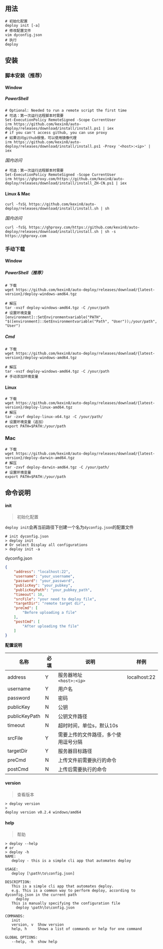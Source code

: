 
## 用法

```shell
# 初始化配置
deploy init [-a]
# 修改配置文件
vim dyconfig.json
# 执行
deploy
```

## 安装

### 脚本安装（推荐）

#### Window

##### PowerShell

```shell
# Optional: Needed to run a remote script the first time
# 可选：第一次运行远程脚本时需要
Set-ExecutionPolicy RemoteSigned -Scope CurrentUser
irm https://github.com/kexin8/auto-deploy/releases/download/install/install.ps1 | iex
# if you can't access github, you can use proxy
# 如果访问github很慢，可以使用镜像代理
irm https://github.com/kexin8/auto-deploy/releases/download/install/install.ps1 -Proxy '<host>:<ip>' | iex
```

*国内访问*
```shell
# 可选：第一次运行远程脚本时需要
Set-ExecutionPolicy RemoteSigned -Scope CurrentUser
irm https://ghproxy.com/https://github.com/kexin8/auto-deploy/releases/download/install/install_ZH-CN.ps1 | iex
```

#### Linux & Mac
```shell
curl -fsSL https://github.com/kexin8/auto-deploy/releases/download/install/install.sh | sh
```

*国内访问*
```shell
curl -fsSL https://ghproxy.com/https://github.com/kexin8/auto-deploy/releases/download/install/install.sh | sh -s https://ghproxy.com
```

### 手动下载

#### Window

##### PowerShell（推荐）
```shell
# 下载
wget https://github.com/kexin8/auto-deploy/releases/download/{latest-version}/deploy-windows-amd64.tgz

# 解压
tar -xvzf deploy-windows-amd64.tgz -C /your/path
# 设置环境变量
[environment]::SetEnvironmentvariable("PATH", "$([environment]::GetEnvironmentvariable("Path", "User"));/your/path", "User")
```

##### Cmd

```shell
# 下载
wget https://github.com/kexin8/auto-deploy/releases/download/{latest-version}/deploy-windows-amd64.tgz

# 解压
tar -xvzf deploy-windows-amd64.tgz -C /your/path
# 手动添加环境变量
```



#### Linux

```shell
# 下载
wget https://github.com/kexin8/auto-deploy/releases/download/{latest-version}/deploy-linux-amd64.tgz
# 解压
tar -zxvf deploy-linux-x64.tgz -C /your/path/
# 设置环境变量（追加）
export PATH=$PATH:/your/path
```

### Mac
```shell
# 下载
wget https://github.com/kexin8/auto-deploy/releases/download/{latest-version}/deploy-darwin-amd64.tgz
# 解压
tar -zxvf deploy-darwin-amd64.tgz -C /your/path/
# 设置环境变量
export PATH=$PATH:/your/path
```

## 命令说明

#### init

> 初始化配置

`deploy init`会再当前路径下创建一个名为`dyconfig.json`的配置文件

```shell
# init dyconfig.json
> deploy init
# Or select Display all configurations
> deploy init -a
```

dyconfig.json

```json
{
	"address": "localhost:22",
	"username": "your_username",
	"password": "your_password",
	"publicKey": "your_pubkey",
	"publicKeyPath": "your_pubkey_path",
	"timeout": 10,
	"srcFile": "your need to deploy file",
	"targetDir": "remote target dir",
	"preCmd": [
		"Before uploading a file"
	],
	"postCmd": [
		"After uploading the file"
	]
}
```

**配置说明**

| 名称          | 必填 | 说明                                 | 样例         |
| ------------- | ---- | ------------------------------------ | ------------ |
| address       | Y    | 服务器地址<br />`<host>:<ip>`        | localhost:22 |
| username      | Y    | 用户名                               |              |
| password      | N    | 密码                                 |              |
| publicKey     | N    | 公钥                                 |              |
| publicKeyPath | N    | 公钥文件路径                         |              |
| timeout       | N    | 超时时间，单位s，默认10s             |              |
| srcFile       | Y    | 需要上传的文件路径，多个使用逗号分隔 |              |
| targetDir     | Y    | 服务器目标路径                       |              |
| preCmd        | N    | 上传文件前需要执行的命令             |              |
| postCmd       | N    | 上传后需要执行的命令                 |              |

#### version

> 查看版本

```shell
> deploy version
>
deploy version v0.2.4 windows/amd64
```



#### help

> 帮助

```shell
> deploy --help
# or
> deploy -h
NAME:
   deploy - this is a simple cli app that automates deploy

USAGE:
   deploy [\path\to\config.json]

DESCRIPTION:
   This is a simple cli app that automates deploy.
   e.g. This is a common way to perform deploy, according to dyconfig.json in the current path
     deploy
   This is manually specifying the configuration file
     deploy \path\to\config.json

COMMANDS:
   init
   version, v  Show version
   help, h     Shows a list of commands or help for one command

GLOBAL OPTIONS:
   --help, -h  show help
```

